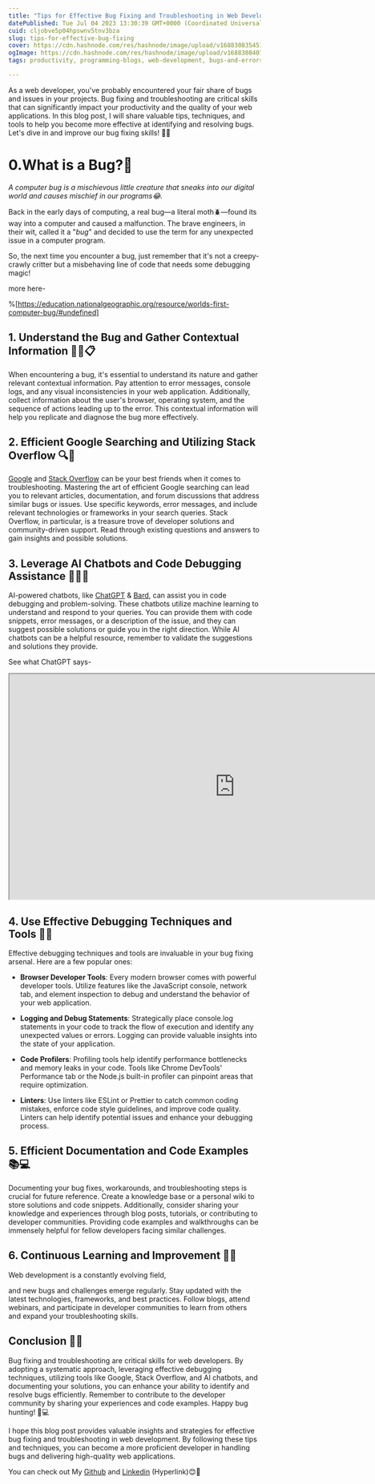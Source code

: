 ```yaml
---
title: "Tips for Effective Bug Fixing and Troubleshooting in Web Development 🐞💡"
datePublished: Tue Jul 04 2023 13:30:39 GMT+0000 (Coordinated Universal Time)
cuid: cljobve5p04hpswnv5tnv3bza
slug: tips-for-effective-bug-fixing
cover: https://cdn.hashnode.com/res/hashnode/image/upload/v1688308354519/3e46212e-aefc-44b5-bacd-31fceb61bc2f.png
ogImage: https://cdn.hashnode.com/res/hashnode/image/upload/v1688308407018/c80d9bc8-31fa-4ac5-ab3c-a26acdf5db70.png
tags: productivity, programming-blogs, web-development, bugs-and-errors, programming-tips

---
```


As a web developer, you've probably encountered your fair share of bugs and issues in your projects. Bug fixing and troubleshooting are critical skills that can significantly impact your productivity and the quality of your web applications. In this blog post, I will share valuable tips, techniques, and tools to help you become more effective at identifying and resolving bugs. Let's dive in and improve our bug fixing skills! 💪🔧

# 0.What is a Bug?🐞

*A computer bug is a mischievous little creature that sneaks into our digital world and causes mischief in our programs😂.*

Back in the early days of computing, a real bug—a literal moth🪲—found its way into a computer and caused a malfunction. The brave engineers, in their wit, called it a "*bug*" and decided to use the term for any unexpected issue in a computer program.

So, the next time you encounter a bug, just remember that it's not a creepy-crawly critter but a misbehaving line of code that needs some debugging magic!

more here-

%[https://education.nationalgeographic.org/resource/worlds-first-computer-bug/#undefined] 

## 1\. Understand the Bug and Gather Contextual Information 🕵️‍♀️📋

When encountering a bug, it's essential to understand its nature and gather relevant contextual information. Pay attention to error messages, console logs, and any visual inconsistencies in your web application. Additionally, collect information about the user's browser, operating system, and the sequence of actions leading up to the error. This contextual information will help you replicate and diagnose the bug more effectively.

## 2\. Efficient Google Searching and Utilizing Stack Overflow 🔍🔗

[Google](https://google.com) and [Stack Overflow](https://stackoverflow.com) can be your best friends when it comes to troubleshooting. Mastering the art of efficient Google searching can lead you to relevant articles, documentation, and forum discussions that address similar bugs or issues. Use specific keywords, error messages, and include relevant technologies or frameworks in your search queries. Stack Overflow, in particular, is a treasure trove of developer solutions and community-driven support. Read through existing questions and answers to gain insights and possible solutions.

## 3\. Leverage AI Chatbots and Code Debugging Assistance 🤖🧑‍💻

AI-powered chatbots, like [ChatGPT](https://chat.openai.com/) & [Bard](https://bard.google.com/), can assist you in code debugging and problem-solving. These chatbots utilize machine learning to understand and respond to your queries. You can provide them with code snippets, error messages, or a description of the issue, and they can suggest possible solutions or guide you in the right direction. While AI chatbots can be a helpful resource, remember to validate the suggestions and solutions they provide.

See what ChatGPT says-

<iframe src="https://chat.openai.com/share/585232e3-2ca5-4da0-8528-77227ab5bd3e" height="450" width="900"></iframe>

## 4\. Use Effective Debugging Techniques and Tools 🚀🔧

Effective debugging techniques and tools are invaluable in your bug fixing arsenal. Here are a few popular ones:

* **Browser Developer Tools**: Every modern browser comes with powerful developer tools. Utilize features like the JavaScript console, network tab, and element inspection to debug and understand the behavior of your web application.
    
* **Logging and Debug Statements**: Strategically place console.log statements in your code to track the flow of execution and identify any unexpected values or errors. Logging can provide valuable insights into the state of your application.
    
* **Code Profilers**: Profiling tools help identify performance bottlenecks and memory leaks in your code. Tools like Chrome DevTools' Performance tab or the Node.js built-in profiler can pinpoint areas that require optimization.
    
* **Linters**: Use linters like ESLint or Prettier to catch common coding mistakes, enforce code style guidelines, and improve code quality. Linters can help identify potential issues and enhance your debugging process.
    

## 5\. Efficient Documentation and Code Examples 📚💻

Documenting your bug fixes, workarounds, and troubleshooting steps is crucial for future reference. Create a knowledge base or a personal wiki to store solutions and code snippets. Additionally, consider sharing your knowledge and experiences through blog posts, tutorials, or contributing to developer communities. Providing code examples and walkthroughs can be immensely helpful for fellow developers facing similar challenges.

## 6\. Continuous Learning and Improvement 📖🌱

Web development is a constantly evolving field,

and new bugs and challenges emerge regularly. Stay updated with the latest technologies, frameworks, and best practices. Follow blogs, attend webinars, and participate in developer communities to learn from others and expand your troubleshooting skills.

## Conclusion 🎉✨

Bug fixing and troubleshooting are critical skills for web developers. By adopting a systematic approach, leveraging effective debugging techniques, utilizing tools like Google, Stack Overflow, and AI chatbots, and documenting your solutions, you can enhance your ability to identify and resolve bugs efficiently. Remember to contribute to the developer community by sharing your experiences and code examples. Happy bug hunting! 🐞💻

I hope this blog post provides valuable insights and strategies for effective bug fixing and troubleshooting in web development. By following these tips and techniques, you can become a more proficient developer in handling bugs and delivering high-quality web applications.

You can check out My [Github](https://github.com/ashutosh7i) and [Linkedin](https://linkedin.com/in/ashutosh7i) (Hyperlink)😊🚀